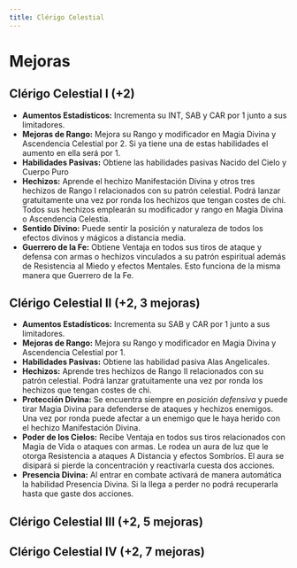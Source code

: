 ```yaml
---
title: Clérigo Celestial
---
```


# Mejoras

## Clérigo Celestial I (+2)

- **Aumentos Estadísticos:** Incrementa su INT, SAB y CAR por 1 junto a sus limitadores.
- **Mejoras de Rango:** Mejora su Rango y modificador en Magia Divina y Ascendencia Celestial por 2. Si ya tiene una de estas habilidades el aumento en ella será por 1. 
- **Habilidades Pasivas:** Obtiene las habilidades pasivas Nacido del Cielo y Cuerpo Puro
- **Hechizos:** Aprende el hechizo Manifestación Divina y otros tres hechizos de Rango I relacionados con su patrón celestial. Podrá lanzar gratuitamente una vez por ronda los hechizos que tengan costes de chi. Todos sus hechizos emplearán su modificador y rango en Magia Divina o Ascendencia Celestia.
- **Sentido Divino:** Puede sentir la posición y naturaleza de todos los efectos divinos y mágicos a distancia media.
- **Guerrero de la Fe:** Obtiene Ventaja en todos sus tiros de ataque y defensa con armas o hechizos vinculados a su patrón espiritual además de Resistencia al Miedo y efectos Mentales. Esto funciona de la misma manera que Guerrero de la Fe.

## Clérigo Celestial II (+2, 3 mejoras)

- **Aumentos Estadísticos:** Incrementa su SAB y CAR por 1 junto a sus limitadores.
- **Mejoras de Rango:** Mejora su Rango y modificador en Magia Divina y Ascendencia Celestial por 1.
- **Habilidades Pasivas:** Obtiene las habilidad pasiva Alas Angelicales.
- **Hechizos:** Aprende tres hechizos de Rango II relacionados con su patrón celestial. Podrá lanzar gratuitamente una vez por ronda los hechizos que tengan costes de chi. 
- **Protección Divina:** Se encuentra siempre en *posición defensiva* y puede tirar Magia Divina para defenderse de ataques y hechizos enemigos. Una vez por ronda puede afectar a un enemigo que le haya herido con el hechizo Manifestación Divina.
- **Poder de los Cielos:** Recibe Ventaja en todos sus tiros relacionados con Magia de Vida o ataques con armas. Le rodea un aura de luz que le otorga Resistencia a ataques A Distancia y efectos Sombríos. El aura se disipará si pierde la concentración y reactivarla cuesta dos acciones.
- **Presencia Divina:** Al entrar en combate activará de manera automática la habilidad Presencia Divina. Si la llega a perder no podrá recuperarla hasta que gaste dos acciones.

## Clérigo Celestial III (+2, 5 mejoras)

## Clérigo Celestial IV (+2, 7 mejoras)